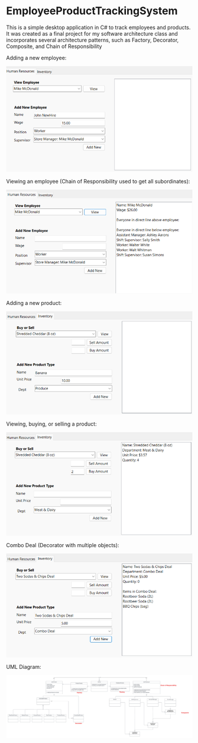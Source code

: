 # EmployeeProductTrackingSystem
This is a simple desktop application in C# to track employees and products. It was created as a final project for my software architecture class and incorporates several architecture patterns, such as Factory, Decorator, Composite, and Chain of Responsibility

Adding a new employee:

![alt text](https://github.com/rhare26/EmployeeProductTrackingSystem/blob/main/Add%20Employee.png)

Viewing an employee (Chain of Responsibility used to get all subordinates):

![alt text](https://github.com/rhare26/EmployeeProductTrackingSystem/blob/main/View%20Employee.png)

Adding a new product:

![alt text](https://github.com/rhare26/EmployeeProductTrackingSystem/blob/main/Add%20New%20Product.png)

Viewing, buying, or selling a product:

![alt text](https://github.com/rhare26/EmployeeProductTrackingSystem/blob/main/View%2C%20Buy%2C%20or%20Sell%20Product.png)

Combo Deal (Decorator with multiple objects):

![alt text](https://github.com/rhare26/EmployeeProductTrackingSystem/blob/main/Combo%20Deal.png)

UML Diagram:

![alt text](https://github.com/rhare26/EmployeeProductTrackingSystem/blob/main/UML%20Diagram.png)
